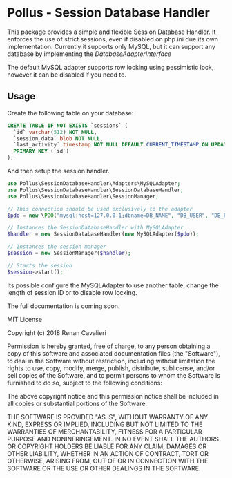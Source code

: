 # Pollus - Session Database Handler

This package provides a simple and flexible Session Database Handler. It enforces the use of strict sessions, even if disabled on php.ini due its own implementation. Currently it supports only MySQL, but it can support any database by implementing the *DatabaseAdapterInterface*

The default MySQL adapter supports row locking using pessimistic lock, however it can be disabled if you need to.

## Usage

Create the following table on your database:

```sql
CREATE TABLE IF NOT EXISTS `sessions` (
  `id` varchar(512) NOT NULL,
  `session_data` blob NOT NULL,
  `last_activity` timestamp NOT NULL DEFAULT CURRENT_TIMESTAMP ON UPDATE CURRENT_TIMESTAMP,
  PRIMARY KEY (`id`)
);
```

And then setup the session handler.

```php
use Pollus\SessionDatabaseHandler\Adapters\MySQLAdapter;
use Pollus\SessionDatabaseHandler\SessionDatabaseHandler;
use Pollus\SessionDatabaseHandler\SessionManager;

// This connection should be used exclusively to the adapter
$pdo = new \PDO("mysql:host=127.0.0.1;dbname=DB_NAME", "DB_USER", "DB_PASSWORD"); 

// Instances the SessionDatabaseHandler with MySQLAdapter
$handler = new SessionDatabaseHandler(new MySQLAdapter($pdo));

// Instances the session manager 
$session = new SessionManager($handler);

// Starts the session
$session->start();
```

Its possible configure the MySQLAdapter to use another table, change the length of session ID or to disable row locking.

The full documentation is coming soon.

MIT License

Copyright (c) 2018 Renan Cavalieri

Permission is hereby granted, free of charge, to any person obtaining a copy
of this software and associated documentation files (the "Software"), to deal
in the Software without restriction, including without limitation the rights
to use, copy, modify, merge, publish, distribute, sublicense, and/or sell
copies of the Software, and to permit persons to whom the Software is
furnished to do so, subject to the following conditions:

The above copyright notice and this permission notice shall be included in all
copies or substantial portions of the Software.

THE SOFTWARE IS PROVIDED "AS IS", WITHOUT WARRANTY OF ANY KIND, EXPRESS OR
IMPLIED, INCLUDING BUT NOT LIMITED TO THE WARRANTIES OF MERCHANTABILITY,
FITNESS FOR A PARTICULAR PURPOSE AND NONINFRINGEMENT. IN NO EVENT SHALL THE
AUTHORS OR COPYRIGHT HOLDERS BE LIABLE FOR ANY CLAIM, DAMAGES OR OTHER
LIABILITY, WHETHER IN AN ACTION OF CONTRACT, TORT OR OTHERWISE, ARISING FROM,
OUT OF OR IN CONNECTION WITH THE SOFTWARE OR THE USE OR OTHER DEALINGS IN THE
SOFTWARE.
